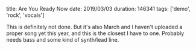 title: Are You Ready Now
date: 2019/03/03
duration: 146341
tags: ['demo', 'rock', 'vocals']

This is definitely not done. But it's also March and I haven't uploaded a proper song yet this year, and this is the closest I have to one. Probably needs bass and some kind of synth/lead line.